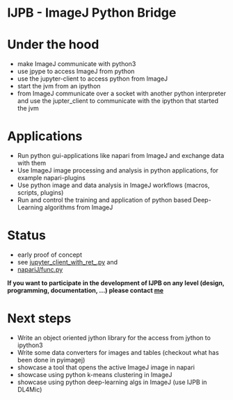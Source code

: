 # IJPB - ImageJ Python Bridge

# Under the hood

* make ImageJ communicate with python3
* use jpype to access ImageJ from python
* use the jupyter-client to access python from ImageJ
* start the jvm from an ipython 
* from ImageJ communicate over a socket with another python interpreter and use the jupter_client to communicate with the ipython that started the jvm

# Applications

* Run python gui-applications like napari from ImageJ and exchange data with them
* Use ImageJ image processing and analysis in python applications, for example napari-plugins
* Use python image and data analysis in ImageJ workflows (macros, scripts, plugins)
* Run and control the training and application of python based Deep-Learning algorithms from ImageJ

# Status

* early proof of concept
* see [jupyter_client_with_ret_.py](https://github.com/MontpellierRessourcesImagerie/ImageJ-Python-Bridge/blob/main/exploring/jupyter_client_with_ret_.py) and
* [napariJ/func.py](https://github.com/MontpellierRessourcesImagerie/ImageJ-Python-Bridge/blob/main/napariJ/func.py)

**If you want to participate in the development of IJPB on any level (design, programming, documentation, ...)  please contact [me](https://github.com/volker-baecker)**

# Next steps

* Write an object oriented jython library for the access from jython to ipython3
* Write some data converters for images and tables (checkout what has been done in pyimagej)
* showcase a tool that opens the active ImageJ image in napari
* showcase using python k-means clustering in ImageJ
* showcase using python deep-learning algs in ImageJ (use IJPB in DL4Mic)
